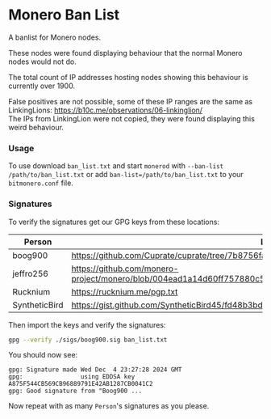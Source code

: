 # Monero Ban List

A banlist for Monero nodes.

These nodes were found displaying behaviour that the normal Monero nodes would not do.

The total count of IP addresses hosting nodes showing this behaviour is currently over 1900.

False positives are not possible, some of these IP ranges are the same as LinkingLions: https://b10c.me/observations/06-linkinglion/  
The IPs from LinkingLion were not copied, they were found displaying this weird behaviour.

### Usage

To use download `ban_list.txt` and start `monerod` with `--ban-list /path/to/ban_list.txt` 
or add `ban-list=/path/to/ban_list.txt` to your `bitmonero.conf` file.

### Signatures 

To verify the signatures get our GPG keys from these locations:

| Person        | Location                                                                                                              |
|---------------|-----------------------------------------------------------------------------------------------------------------------|
| boog900       | <https://github.com/Cuprate/cuprate/tree/7b8756fa80e386fb04173d8220c15c86bf9f9888/misc/gpg_keys>                      |
| jeffro256     | <https://github.com/monero-project/monero/blob/004ead1a14d60ff757880c5b16b894b526427829/utils/gpg_keys/jeffro256.asc> |
| Rucknium      | <https://rucknium.me/pgp.txt>                                                                                         |
| SyntheticBird | <https://gist.github.com/SyntheticBird45/fd48b3bded266159cc0981c61f0e93f3>                                            |

Then import the keys and verify the signatures:

```bash
gpg --verify ./sigs/boog900.sig ban_list.txt
```

You should now see: 
```
gpg: Signature made Wed Dec  4 23:27:28 2024 GMT
gpg:                using EDDSA key A875F544CB569CB96889791E42AB1287CB0041C2
gpg: Good signature from "Boog900 ...
```

Now repeat with as many `Person`'s signatures as you please.
